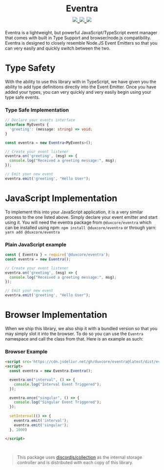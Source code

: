 <h1 align="center">
  Eventra <br>
    <a href="https://discord.gg/dTGJ5Bchnq">
    <img src="https://img.shields.io/discord/844279877503025182?label=Discord&logo=discord&logoColor=white&style=for-the-badge" />
  </a>
  <a href="https://www.npmjs.com/package/@duxcore/eventra">
    <img src="https://img.shields.io/npm/dw/@duxcore/eventra?logo=npm&style=for-the-badge" />
    <img src="https://img.shields.io/npm/v/@duxcore/eventra/latest?label=Latest%20Version&style=for-the-badge" />
  </a>
</h1>

Eventra is a lightweight, but powerful JavaScript/TypeScript event manager that comes with built in Type Support and browser/node.js compatibility. Eventra is designed to closely resemble Node.JS Event Emitters so that you can very easily and quickly switch between the two.

# Type Safety
With the ability to use this library with in TypeScript, we have given you the ability to add type definitions directly into the Event Emitter.  Once you have added your types, you can very quickly and very easily begin using your type safe events.

### Type Safe Implementation
```ts
// Declare your events interface
interface MyEvents {
  'greeting': (message: string) => void;
}

const eventra = new Eventra<MyEvents>();

// Create your event listener
eventra.on('greeting', (msg) => {
  console.log("Received a greeting message:", msg);
});

// Emit your new event
eventra.emit('greeting', "Hello User");
```

# JavaScript Implementation
To implement this into your JavaScript application, it is a very similar process to the one listed above.  Simply declare your event emitter and start using it.
You will need the eventra package from `@duxcore/eventra` which can be installed using npm: `npm install @duxcore/eventra` or through yarn: `yarn add @duxcore/eventra`

### Plain JavaScript example
```js
const { Eventra } = require('@duxcore/eventra'); 
const eventra = new Eventra();

// Create your event listener
eventra.on('greeting', (msg) => {
  console.log("Received a greeting message:", msg);
});

// Emit your new event
eventra.emit('greeting', "Hello User");
```

# Browser Implementation
When we ship this library, we also ship it with a bundled version so that you may simply slot it into the browser. To do so you can use the `Eventra` namespace and call the class from that. Here is an example as such:

### Browser Example
```html
<script src='https://cdn.jsdelivr.net/gh/duxcore/eventra@latest/dist/eventra.min.js'></script>
<script>
  const eventra = new Eventra.Eventra();

  eventra.on("interval", () => {
    console.log("Interval Event Triggered");
  });

  eventra.once("singular", () => {
    console.log("Singular Event Triggered");
  });
  
  setInterval(() => {
    eventra.emit('interval');
    eventra.emit('singular');
  }, 1000)

</script>
```
<br />

> This package uses [discordjs/collection](https://github.com/discordjs/collection) as the internal storage controller and is distributed with each copy of this library.

